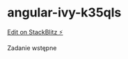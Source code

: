 # angular-ivy-k35qls

[Edit on StackBlitz ⚡️](https://stackblitz.com/edit/angular-ivy-k35qls)

Zadanie wstępne
